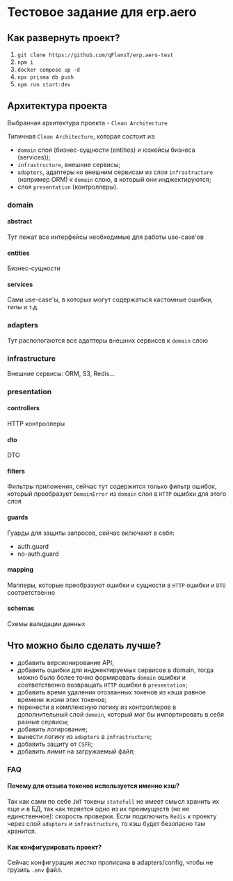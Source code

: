 # Тестовое задание для erp.aero
## Как развернуть проект?
1. `git clone https://github.com/qFlensT/erp.aero-test`
2. `npm i`
3. `docker compose up -d`
4. `npx prisma db push`
5. `npm run start:dev`

## Архитектура проекта
Выбранная архитектура проекта - `Clean Architecture`

Типичная `Clean Architecture`, которая состоит из:
- `domain` слоя (бизнес-сущности (entities) и юзкейсы бизнеса (services));
- `infrastructure`, внешние сервисы;
- `adapters`, адаптеры ко внешним сервисам из слоя `infrastructure` (например ORM) к `domain` слою, в который они инджектируются;
- слоя `presentation` (контроллеры).

### domain
#### abstract
Тут лежат все интерфейсы необходимые для работы use-case'ов

#### entities
Бизнес-сущности

#### services
Сами use-case'ы, в которых могут содержаться кастомные ошибки, типы и т.д.

### adapters
Тут распологаются все адаптеры внешних сервисов к `domain` слою

### infrastructure
Внешние сервисы: ORM, S3, Redis...

### presentation
#### controllers
HTTP контроллеры

#### dto
DTO

#### filters
Фильтры приложения, сейчас тут содержится только фильтр ошибок, который преобразует `DomainError` из `domain` слоя в `HTTP` ошибки для этого слоя

#### guards
Гуарды для защиты запросов, сейчас включают в себя:
- auth.guard
- no-auth.guard

#### mapping
Мапперы, которые преобразуют ошибки и сущности в `HTTP` ошибки и `DTO` соответственно

#### schemas
Схемы валидации данных

## Что можно было сделать лучше?
- добавить версионирование API;
- добавить ошибки для инджектируемых сервисов в domain, тогда можно было более точно формировать `domain` ошибки и соответственно возвращать `HTTP` ошибки в `presentation`;
- добавить время удаления отозванных токенов из кэша равное времени жизни этих токенов;
- перенести в комплексную логику из контроллеров в дополнительный слой `domain`, который мог бы импортировать в себя разные сервисы;
- добавить логирование;
- вынести логику из `adapters` в `infrastructure`;
- добавить защиту от `CSFR`;
- добавить лимит на загружаемый файл;

### FAQ
#### Почему для отзыва токенов используется именно кэш?
Так как сами по себе `JWT` токены `statefull` не имеет смысл хранить их еще и в БД, так как теряется одно из их преимуществ (но не единственное): скорость проверки. Если подключить `Redis` к проекту через слой `adapters` и `infrastructure`, то кэш будет безопасно там хранится.

#### Как конфигурировать проект?
Сейчас конфигурация *жестко* прописана в adapters/config, чтобы не грузить `.env` файл.
